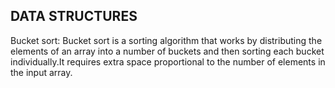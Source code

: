## DATA STRUCTURES
Bucket sort: Bucket sort is a sorting algorithm that works by distributing the elements of an array into a number of buckets and 
then sorting each bucket individually.It requires extra space proportional to the number of elements in the input array.